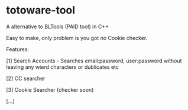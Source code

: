 # totoware-tool
A alternative to BLTools (PAID tool) in C++

Easy to make, only problem is you got no Cookie checker.


Features:

[1] Search Accounts - Searches email:password, user:password without leaving any wierd characters or dublicates etc

[2] CC searcher

[3] Cookie Searcher (checker soon)

[...]
